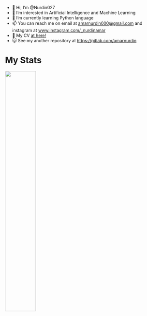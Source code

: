 - 👋 Hi, I’m @Nurdin027
- 👀 I’m interested in Artificial Intelligence and Machine Learning
- 🐍 I’m currently learning Python language
- 📫 You can reach me on email at <a href="mailto:amarnurdin000@gmail.com" target="_blank">amarnurdin000@gmail.com</a>
                      and instagram at <a href="www.instagram.com/_nurdinamar" target="_blank">www.instagram.com/_nurdinamar</a>
- 📂 My CV <a href="https://nurdin027.github.io/me" target="_blank">at here!</a>
- 🐱 See my another repository at <a href="https://gitlab.com/amarnurdin" target="_blank">https://gitlab.com/amarnurdin</a>

# My Stats
<div>
  <a href="#"><img style="width: 45%" src="https://github-readme-stats.vercel.app/api/top-langs/?username=Nurdin027&show_icons=true&locale=en&layout=compact&theme=dark&exclude_repo=demo_banten&exclude_repo=new_sikap" hidden>
  <img style="width: 45%" src="https://github-readme-streak-stats.herokuapp.com/?user=Nurdin027&theme=dark"></a>
</div>
<!---
Nurdin027/Nurdin027 is a ✨ special ✨ repository because its `README.md` (this file) appears on your GitHub profile.
You can click the Preview link to take a look at your changes.
--->
